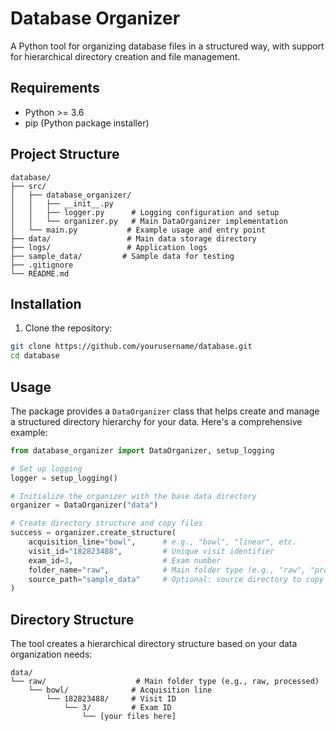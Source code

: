 # Database Organizer

A Python tool for organizing database files in a structured way, with support for hierarchical directory creation and file management.

## Requirements

- Python >= 3.6
- pip (Python package installer)

## Project Structure

```
database/
├── src/
│   ├── database_organizer/
│   │   ├── __init__.py
│   │   ├── logger.py      # Logging configuration and setup
│   │   └── organizer.py   # Main DataOrganizer implementation
│   └── main.py           # Example usage and entry point
├── data/                 # Main data storage directory
├── logs/                 # Application logs
├── sample_data/         # Sample data for testing
├── .gitignore
└── README.md
```

## Installation

1. Clone the repository:
```bash
git clone https://github.com/yourusername/database.git
cd database
```

## Usage

The package provides a `DataOrganizer` class that helps create and manage a structured directory hierarchy for your data. Here's a comprehensive example:

```python
from database_organizer import DataOrganizer, setup_logging

# Set up logging
logger = setup_logging()

# Initialize the organizer with the base data directory
organizer = DataOrganizer("data")

# Create directory structure and copy files
success = organizer.create_structure(
    acquisition_line="bowl",      # e.g., "bowl", "linear", etc.
    visit_id="182823488",         # Unique visit identifier
    exam_id=3,                    # Exam number
    folder_name="raw",            # Main folder type (e.g., "raw", "processed")
    source_path="sample_data"     # Optional: source directory to copy files from
)
```

## Directory Structure

The tool creates a hierarchical directory structure based on your data organization needs:

```
data/
└── raw/                    # Main folder type (e.g., raw, processed)
    └── bowl/              # Acquisition line
        └── 182823488/     # Visit ID
            └── 3/         # Exam ID
                └── [your files here]
```
